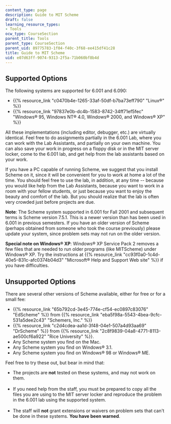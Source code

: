 ```yaml
---
content_type: page
description: Guide to MIT Scheme
draft: false
learning_resource_types:
- Tools
ocw_type: CourseSection
parent_title: Tools
parent_type: CourseSection
parent_uid: 89775783-1f04-f40c-3f68-ee415df41c28
title: Guide to MIT Scheme
uid: e07d63ff-9074-9313-2f5a-71b060bf8b4d
---
```

## Supported Options

The following systems are supported for 6.001 and 6.090:

- {{% resource_link "c0470b4e-1265-33af-50df-b7ba73eff790" "Linux®" %}}
- {{% resource_link "97837e0b-dc4b-1583-8742-34ff71ef5fec" "Windows® 95, Windows NT® 4.0, Windows® 2000, and Windows® XP" %}}

All these implementations (including editor, debugger, etc.) are virtually identical. Feel free to do assignments partially in the 6.001 Lab, where you can work with the Lab Assistants, and partially on your own machine. You can also save your work in progress on a floppy disk or in the MIT server locker, come to the 6.001 lab, and get help from the lab assistants based on your work.

If you have a PC capable of running Scheme, we suggest that you install Scheme on it, since it will be convenient for you to work at home a lot of the time. You should feel free to use the lab, in addition, at any time -- because you would like help from the Lab Assistants, because you want to work in a room with your fellow students, or just because you want to enjoy the beauty and comfort of the lab. But you should realize that the lab is often very crowded just before projects are due.

**Note**: The Scheme system supported in 6.001 for Fall 2001 and subsequent terms is Scheme version 7.5.1. This is a newer version than has been used in 6.001 in previous semesters. If you have an older version of Scheme (perhaps obtained from someone who took the course previously) please update your system, since problem sets may not run on the older version.

**Special note on Windows® XP**: Windows® XP Service Pack 2 removes a few files that are needed to run older programs (like MITScheme) under Windows® XP. Try the instructions at {{% resource_link "cc93f0a0-1c4d-40e5-831c-afc0374b04d3" "Microsoft® Help and Support Web site" %}} if you have difficulties.

## Unsupported Options

There are several other versions of Scheme available, either for free or for a small fee:

- {{% resource_link "65b792cd-3e45-774e-cf54-ec0897c83076" "EdScheme" %}} from {{% resource_link "eba5f98a-5543-4bea-9cfc-531a5dee2c43" "Schemers, Inc." %}}
- {{% resource_link "c2d4cdea-aa1d-3f48-04e1-507a4d93aa69" "DrScheme" %}} from {{% resource_link "2c8f9839-04a8-4771-8113-ae500cf6a922" "Rice University" %}}.
- Any Scheme system you find on the Mac.
- Any Scheme system you find on Windows® 3.1.
- Any Scheme system you find on Windows® 98 or Windows® ME.

Feel free to try these out, but bear in mind that:

- The projects are **not** tested on these systems, and may not work on them.   
     
- If you need help from the staff, you must be prepared to copy all the files you are using to the MIT server locker and reproduce the problem in the 6.001 lab using the supported system.   
     
- The staff will **not** grant extensions or waivers on problem sets that can't be done in these systems. **You have been warned**.